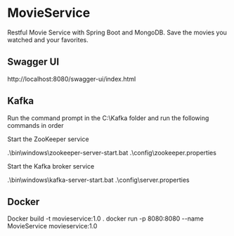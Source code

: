 # MovieService
Restful Movie Service with Spring Boot and MongoDB. Save the movies you watched and your favorites.

## Swagger UI
http://localhost:8080/swagger-ui/index.html

## Kafka
Run the command prompt in the C:\Kafka folder and run the following commands in order

Start the ZooKeeper service

.\bin\windows\zookeeper-server-start.bat .\config\zookeeper.properties   

 Start the Kafka broker service 
 
.\bin\windows\kafka-server-start.bat .\config\server.properties

## Docker
Docker build -t movieservice:1.0 .
docker run -p 8080:8080 --name MovieService movieservice:1.0 





